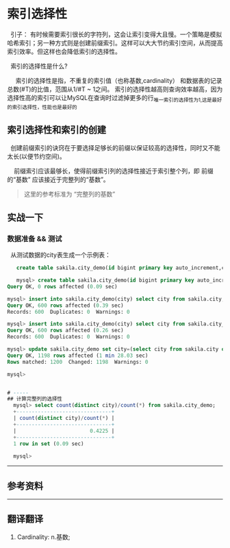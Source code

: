 # 索引选择性
&nbsp;&nbsp;引子： 有时候需要索引很长的字符列，这会让索引变得大且慢。一个策略是模拟哈希索引；另一种方式则是创建前缀索引。这样可以大大节约索引空间，从而提高索引效率。但这样也会降低索引的选择性。

&nbsp;&nbsp;索引的选择性是什么?

&nbsp;&nbsp;&nbsp;&nbsp; 索引的选择性是指，不重复的索引值（也称基数,cardinality） 和数据表的记录总数(#T)的比值，范围从1/#T ~ 1之间。 索引的选择性越高则查询效率越高，因为选择性高的索引可以让MySQL在查询时过滤掉更多的行<sub>唯一索引的选择性为1,这是最好的索引选择性，性能也是最好的</sub>

## 索引选择性和索引的创建
&nbsp;&nbsp;创建前缀索引的诀窍在于要选择足够长的前缀以保证较高的选择性，同时又不能太长(以便节约空间)。

&nbsp;&nbsp;&nbsp;&nbsp;前缀索引应该最够长，使得前缀索引列的选择性接近于索引整个列，即 前缀的“基数” 应该接近于完整列的“基数”。
> 这里的参考标准为 “完整列的基数”

## 实战一下
### 数据准备 && 测试
&nbsp;&nbsp;从测试数据的city表生成一个示例表：
```sql
   create table sakila.city_demo(id bigint primary key auto_increment,city varchar(50) not null);

   mysql> create table sakila.city_demo(id bigint primary key auto_increment,city varchar(50) not null);
Query OK, 0 rows affected (0.09 sec)

mysql> insert into sakila.city_demo(city) select city from sakila.city;
Query OK, 600 rows affected (0.39 sec)
Records: 600  Duplicates: 0  Warnings: 0

mysql> insert into sakila.city_demo(city) select city from sakila.city_demo;
Query OK, 600 rows affected (0.26 sec)
Records: 600  Duplicates: 0  Warnings: 0

mysql> update sakila.city_demo set city=(select city from sakila.city order by rand() limit 1);
Query OK, 1198 rows affected (1 min 28.03 sec)
Rows matched: 1200  Changed: 1198  Warnings: 0

mysql> 


# -----
## 计算完整列的选择性
  mysql> select count(distinct city)/count(*) from sakila.city_demo;
  +-------------------------------+
  | count(distinct city)/count(*) |
  +-------------------------------+
  |                        0.4225 |
  +-------------------------------+
  1 row in set (0.09 sec)
  
  mysql> 
```



---
## 参考资料


---
## 翻译翻译
1. Cardinality: n.基数;